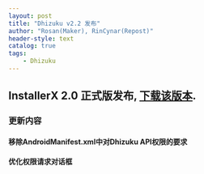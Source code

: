 ```yaml
---
layout: post
title: "Dhizuku v2.2 发布"
author: "Rosan(Maker), RinCynar(Repost)"
header-style: text
catalog: true
tags:
    - Dhizuku
---
```


## InstallerX 2.0 正式版发布, [下载该版本](/file/Dhizuku-v2.2.apk).

### 更新内容

#### 移除AndroidManifest.xml中对Dhizuku API权限的要求

#### 优化权限请求对话框